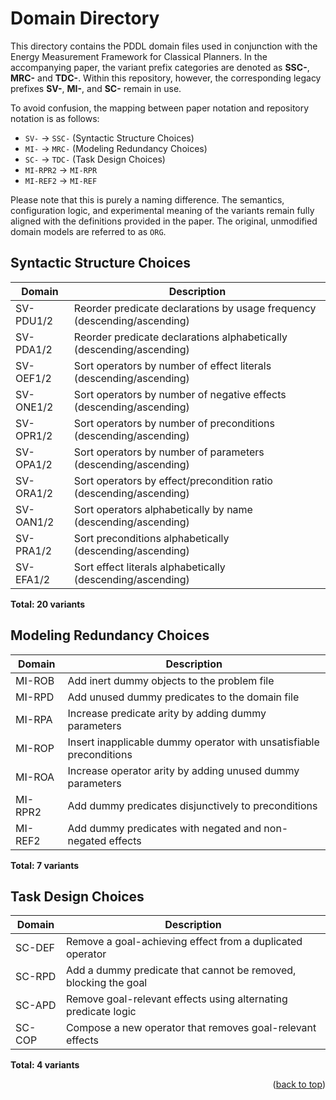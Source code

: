 <a id="readme-top"></a>

# Domain Directory

This directory contains the PDDL domain files used in conjunction with the Energy Measurement Framework for Classical
Planners. In the accompanying paper, the variant prefix categories are denoted as **SSC-**, **MRC-** and **TDC-**.
Within this repository, however, the corresponding legacy prefixes **SV-**, **MI-**, and **SC-** remain in use.

To avoid confusion, the mapping between paper notation and repository notation is as follows:

- `SV-` → `SSC-` (Syntactic Structure Choices)
- `MI-` → `MRC-` (Modeling Redundancy Choices)
- `SC-` → `TDC-` (Task Design Choices)
- `MI-RPR2` → `MI-RPR`
- `MI-REF2` → `MI-REF`

Please note that this is purely a naming difference. The semantics, configuration logic, and experimental meaning of the
variants remain fully aligned with the definitions provided in the paper. The original, unmodified domain models are
referred to as `ORG`.

## Syntactic Structure Choices

| Domain    | Description                                                              |
|-----------|--------------------------------------------------------------------------|
| SV-PDU1/2 | Reorder predicate declarations by usage frequency (descending/ascending) |
| SV-PDA1/2 | Reorder predicate declarations alphabetically (descending/ascending)     |
| SV-OEF1/2 | Sort operators by number of effect literals (descending/ascending)       |
| SV-ONE1/2 | Sort operators by number of negative effects (descending/ascending)      |
| SV-OPR1/2 | Sort operators by number of preconditions (descending/ascending)         |
| SV-OPA1/2 | Sort operators by number of parameters (descending/ascending)            |
| SV-ORA1/2 | Sort operators by effect/precondition ratio (descending/ascending)       |
| SV-OAN1/2 | Sort operators alphabetically by name (descending/ascending)             |
| SV-PRA1/2 | Sort preconditions alphabetically (descending/ascending)                 |
| SV-EFA1/2 | Sort effect literals alphabetically (descending/ascending)               |

**Total: 20 variants**

## Modeling Redundancy Choices

| Domain  | Description                                                         |
|---------|---------------------------------------------------------------------|
| MI-ROB  | Add inert dummy objects to the problem file                         |
| MI-RPD  | Add unused dummy predicates to the domain file                      |
| MI-RPA  | Increase predicate arity by adding dummy parameters                 |
| MI-ROP  | Insert inapplicable dummy operator with unsatisfiable preconditions |
| MI-ROA  | Increase operator arity by adding unused dummy parameters           |
| MI-RPR2 | Add dummy predicates disjunctively to preconditions                 |
| MI-REF2 | Add dummy predicates with negated and non-negated effects           |

**Total: 7 variants**

## Task Design Choices

| Domain | Description                                                     |
|--------|-----------------------------------------------------------------|
| SC-DEF | Remove a goal-achieving effect from a duplicated operator       |
| SC-RPD | Add a dummy predicate that cannot be removed, blocking the goal |
| SC-APD | Remove goal-relevant effects using alternating predicate logic  |
| SC-COP | Compose a new operator that removes goal-relevant effects       |

**Total: 4 variants**

<p align="right">(<a href="#readme-top">back to top</a>)</p>
